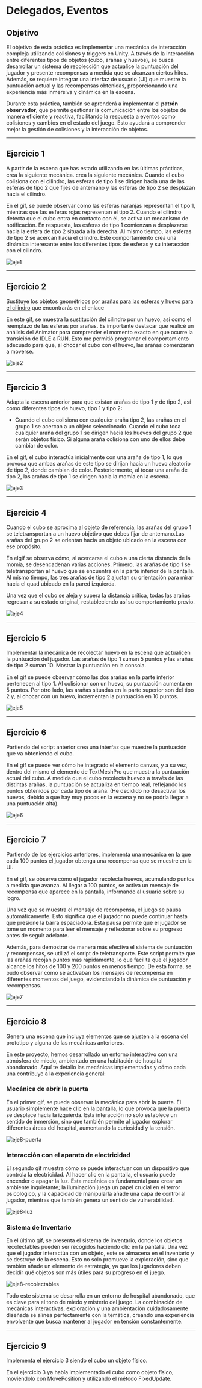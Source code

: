 # Delegados, Eventos

## Objetivo

El objetivo de esta práctica es implementar una mecánica de interacción compleja utilizando colisiones y triggers en Unity. A través de la interacción entre diferentes tipos de objetos (cubo, arañas y huevos), se busca desarrollar un sistema de recolección que actualice la puntuación del jugador y presente recompensas a medida que se alcanzan ciertos hitos. Además, se requiere integrar una interfaz de usuario (UI) que muestre la puntuación actual y las recompensas obtenidas, proporcionando una experiencia más inmersiva y dinámica en la escena.

Durante esta práctica, también se aprenderá a implementar el **patrón observador**, que permite gestionar la comunicación entre los objetos de manera eficiente y reactiva, facilitando la respuesta a eventos como colisiones y cambios en el estado del juego. Esto ayudará a comprender mejor la gestión de colisiones y la interacción de objetos.

---

## Ejercicio 1
A partir de la escena que has estado utilizando en las últimas prácticas, crea la siguiente mecánica. crea la siguiente mecánica. Cuando el cubo colisiona con el cilindro, las esferas de tipo 1 se dirigen hacia una de las esferas de tipo 2 que fijes de antemano y las esferas de tipo 2 se desplazan hacia el cilindro.

En el gif, se puede observar cómo las esferas naranjas representan el tipo 1, mientras que las esferas rojas representan el tipo 2. Cuando el cilindro detecta que el cubo entra en contacto con él, se activa un mecanismo de notificación. En respuesta, las esferas de tipo 1 comienzan a desplazarse hacia la esfera de tipo 2 situada a la derecha. Al mismo tiempo, las esferas de tipo 2 se acercan hacia el cilindro. Este comportamiento crea una dinámica interesante entre los diferentes tipos de esferas y su interacción con el cilindro.

![eje1](https://github.com/user-attachments/assets/27381794-a306-452b-a3f5-9f34253fbded)

---

## Ejercicio 2
Sustituye los objetos geométricos [por arañas para las esferas y huevo para el cilindro](https://assetstore.unity.com/packages/3d/characters/creatures/fuga-spiders-with-destructible-eggs-and-mummy-151921) que encontrarás en el enlace

En este gif, se muestra la sustitución del cilindro por un huevo, así como el reemplazo de las esferas por arañas. Es importante destacar que realicé un análisis del Animator para comprender el momento exacto en que ocurre la transición de IDLE a RUN. Esto me permitió programar el comportamiento adecuado para que, al chocar el cubo con el huevo, las arañas comenzaran a moverse.

![eje2](https://github.com/user-attachments/assets/fd143cf6-9d47-4757-802c-4a97b4f0ea6b)

---

## Ejercicio 3
Adapta la escena anterior para que existan arañas de tipo 1 y de tipo 2, así como diferentes tipos de huevo, tipo 1 y tipo 2:
* Cuando el cubo colisiona con cualquier araña tipo 2,  las arañas en el grupo 1 se acercan a un objeto seleccionado. Cuando el cubo toca cualquier araña del grupo 1 se dirigen hacia los huevos del grupo 2 que serán objetos físico. Si alguna araña colisiona con uno de ellos debe cambiar de color. 

En el gif, el cubo interactúa inicialmente con una araña de tipo 1, lo que provoca que ambas arañas de este tipo se dirijan hacia un huevo aleatorio de tipo 2, donde cambian de color. Posteriormente, al tocar una araña de tipo 2, las arañas de tipo 1 se dirigen hacia la momia en la escena.

![eje3](https://github.com/user-attachments/assets/b963d386-fbaa-488a-8829-7c798975d6b9)

---

## Ejercicio 4
Cuando el cubo se aproxima al objeto de referencia, las arañas del grupo 1 se teletransportan a un huevo objetivo que debes fijar de antemano.Las arañas del grupo 2 se orientan hacia un objeto ubicado en la escena con ese propósito. 

En elgif se observa cómo, al acercarse el cubo a una cierta distancia de la momia, se desencadenan varias acciones. Primero, las arañas de tipo 1 se teletransportan al huevo que se encuentra en la parte inferior de la pantalla. Al mismo tiempo, las tres arañas de tipo 2 ajustan su orientación para mirar hacia el quad ubicado en la pared izquierda.

Una vez que el cubo se aleja y supera la distancia crítica, todas las arañas regresan a su estado original, restableciendo así su comportamiento previo.

![eje4](https://github.com/user-attachments/assets/b3c6043c-e67e-47d2-a2b5-5e3256558210)

---

## Ejercicio 5
Implementar la mecánica de recolectar huevo en la escena que actualicen la puntuación del jugador. Las arañas de tipo 1 suman 5 puntos y las arañas de tipo 2 suman 10. Mostrar la puntuación en la consola.

En el gif se puede observar cómo las dos arañas en la parte inferior pertenecen al tipo 1. Al colisionar con un huevo, su puntuación aumenta en 5 puntos. Por otro lado, las arañas situadas en la parte superior son del tipo 2 y, al chocar con un huevo, incrementan la puntuación en 10 puntos.

![eje5](https://github.com/user-attachments/assets/b283a55a-8cb8-4a87-9997-1d98d253ff64)

---

## Ejercicio 6
Partiendo del script anterior crea una interfaz que muestre la puntuación que va obteniendo el cubo. 

En el gif se puede ver cómo he integrado el elemento canvas, y a su vez, dentro del mismo el elemento de TextMeshPro que muestra la puntuación actual del cubo. A medida que el cubo recolecta huevos a través de las distintas arañas, la puntuación se actualiza en tiempo real, reflejando los puntos obtenidos por cada tipo de araña. (He decidido no desactivar los huevos, debido a que hay muy pocos en la escena y no se podría llegar a una puntuación alta).

![eje6](https://github.com/user-attachments/assets/94a57e49-c18a-421d-861a-5a604fb332ed)

---

## Ejercicio 7
Partiendo de los ejercicios anteriores, implementa una mecánica en la que cada 100 puntos el jugador obtenga una recompensa que se muestre en la UI.

En el gif, se observa cómo el jugador recolecta huevos, acumulando puntos a medida que avanza. Al llegar a 100 puntos, se activa un mensaje de recompensa que aparece en la pantalla, informando al usuario sobre su logro.

Una vez que se muestra el mensaje de recompensa, el juego se pausa automáticamente. Esto significa que el jugador no puede continuar hasta que presione la barra espaciadora. Esta pausa permite que el jugador se tome un momento para leer el mensaje y reflexionar sobre su progreso antes de seguir adelante.

Además, para demostrar de manera más efectiva el sistema de puntuación y recompensas, se utilizó el script de teletransporte. Este script permite que las arañas recojan puntos más rápidamente, lo que facilita que el jugador alcance los hitos de 100 y 200 puntos en menos tiempo. De esta forma, se pudo observar cómo se activaban los mensajes de recompensa en diferentes momentos del juego, evidenciando la dinámica de puntuación y recompensas.

![eje7](https://github.com/user-attachments/assets/4df89dcd-14aa-4dd4-ab12-eb5d4b01bdcb)

---

## Ejercicio 8
Genera una escena que incluya elementos que se ajusten a la escena del prototipo y alguna de las mecánicas anteriores.

En este proyecto, hemos desarrollado un entorno interactivo con una atmósfera de miedo, ambientado en una habitación de hospital abandonado. Aquí te detallo las mecánicas implementadas y cómo cada una contribuye a la experiencia general:

### Mecánica de abrir la puerta

En el primer gif, se puede observar la mecánica para abrir la puerta. El usuario simplemente hace clic en la pantalla, lo que provoca que la puerta se desplace hacia la izquierda. Esta interacción no solo establece un sentido de inmersión, sino que también permite al jugador explorar diferentes áreas del hospital, aumentando la curiosidad y la tensión.

![eje8-puerta](https://github.com/user-attachments/assets/73b21abb-0fef-4cc7-87f7-beacb2c1456e)

### Interacción con el aparato de electricidad

El segundo gif muestra cómo se puede interactuar con un dispositivo que controla la electricidad. Al hacer clic en la pantalla, el usuario puede encender o apagar la luz. Esta mecánica es fundamental para crear un ambiente inquietante; la iluminación juega un papel crucial en el terror psicológico, y la capacidad de manipularla añade una capa de control al jugador, mientras que también genera un sentido de vulnerabilidad.

![eje8-luz](https://github.com/user-attachments/assets/ebeb639d-c225-41a3-88ab-86f4a466ca62)

### Sistema de Inventario

En el último gif, se presenta el sistema de inventario, donde los objetos recolectables pueden ser recogidos haciendo clic en la pantalla. Una vez que el jugador interactúa con un objeto, este se almacena en el inventario y se destruye de la escena. Esto no solo promueve la exploración, sino que también añade un elemento de estrategia, ya que los jugadores deben decidir qué objetos son más útiles para su progreso en el juego.

![eje8-recolectables](https://github.com/user-attachments/assets/bc88437b-0541-4479-b4d0-75af1445e26d)

Todo este sistema se desarrolla en un entorno de hospital abandonado, que es clave para el tono de miedo y misterio del juego. La combinación de mecánicas interactivas, exploración y una ambientación cuidadosamente diseñada se alinea perfectamente con la temática, creando una experiencia envolvente que busca mantener al jugador en tensión constantemente.

---

## Ejercicio 9
Implementa el ejercicio 3 siendo el cubo un objeto físico.

En el ejercicio 3 ya había implementado el cubo como objeto físico, moviéndolo con MovePosition y utilizando el método FixedUpdate.
